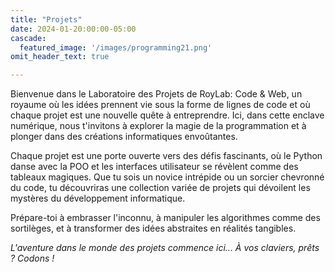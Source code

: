 ```yaml
---
title: "Projets"
date: 2024-01-20:00:00-05:00
cascade:
  featured_image: '/images/programming21.png'
omit_header_text: true

---
```



Bienvenue dans le Laboratoire des Projets de RoyLab: Code & Web, un royaume où les idées prennent vie sous la forme de lignes de code et où chaque projet est une nouvelle quête à entreprendre. Ici, dans cette enclave numérique, nous t'invitons à explorer la magie de la programmation et à plonger dans des créations informatiques envoûtantes.

Chaque projet est une porte ouverte vers des défis fascinants, où le Python danse avec la POO et les interfaces utilisateur se révèlent comme des tableaux magiques. Que tu sois un novice intrépide ou un sorcier chevronné du code, tu découvriras une collection variée de projets qui dévoilent les mystères du développement informatique.

Prépare-toi à embrasser l'inconnu, à manipuler les algorithmes comme des sortilèges, et à transformer des idées abstraites en réalités tangibles. 

*L'aventure dans le monde des projets commence ici... À vos claviers, prêts ? Codons !*
